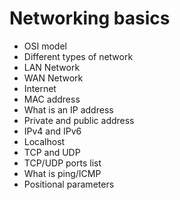 # Networking basics
- OSI model
- Different types of network
- LAN Network
- WAN Network
- Internet
- MAC address
- What is an IP address
- Private and public address
- IPv4 and IPv6
- Localhost
- TCP and UDP
- TCP/UDP ports list
- What is ping/ICMP
- Positional parameters

